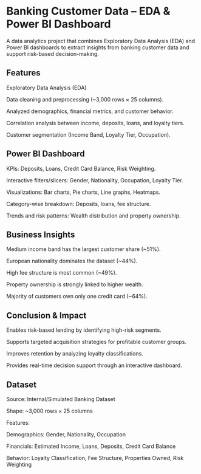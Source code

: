 # Banking Customer Data – EDA & Power BI Dashboard

A data analytics project that combines Exploratory Data Analysis (EDA) and Power BI dashboards to extract insights from banking customer data and support risk-based decision-making.

## Features

Exploratory Data Analysis (EDA)

Data cleaning and preprocessing (~3,000 rows × 25 columns).

Analyzed demographics, financial metrics, and customer behavior.

Correlation analysis between income, deposits, loans, and loyalty tiers.

Customer segmentation (Income Band, Loyalty Tier, Occupation).

## Power BI Dashboard

KPIs: Deposits, Loans, Credit Card Balance, Risk Weighting.

Interactive filters/slicers: Gender, Nationality, Occupation, Loyalty Tier.

Visualizations: Bar charts, Pie charts, Line graphs, Heatmaps.

Category-wise breakdown: Deposits, loans, fee structure.

Trends and risk patterns: Wealth distribution and property ownership.

## Business Insights

Medium income band has the largest customer share (~51%).

European nationality dominates the dataset (~44%).

High fee structure is most common (~49%).

Property ownership is strongly linked to higher wealth.

Majority of customers own only one credit card (~64%).

## Conclusion & Impact

Enables risk-based lending by identifying high-risk segments.

Supports targeted acquisition strategies for profitable customer groups.

Improves retention by analyzing loyalty classifications.

Provides real-time decision support through an interactive dashboard.

## Dataset

Source: Internal/Simulated Banking Dataset

Shape: ~3,000 rows × 25 columns

Features:

Demographics: Gender, Nationality, Occupation

Financials: Estimated Income, Loans, Deposits, Credit Card Balance

Behavior: Loyalty Classification, Fee Structure, Properties Owned, Risk Weighting
